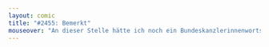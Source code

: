 ```yaml
---
layout: comic
title: "#2455: Bemerkt"
mouseover: "An dieser Stelle hätte ich noch ein Bundeskanzlerinnenwortspiel anzubieten."
---
```

